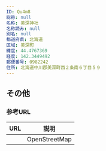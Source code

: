 ```yaml
---
ID: Qu4m8
総称: null
名称: 美深神社
名称読み: null
別名: null
都道府県: 北海道
区域: 美深町
緯度: 44.4767369
経度: 142.3449492
郵便番号: 0982242
住所: 北海道中川郡美深町西２条南６丁目５９
---
```


## その他

### 参考URL

| URL | 説明          |
| --- | ------------- |
|     | OpenStreetMap |
